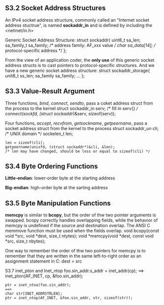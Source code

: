 S3.2 Socket Address Structures
------------------------------
An IPv4 socket address structure, commonly called an "Internet socket address stuctrue", is named **sockaddr_in** and is defined by including the <netinet/in.h>

Generic Socket Address Structure: 
    struct sockaddr{
        uint8_t     sa_len;
        sa_family_t sa_family; /* address family: AF_xxx value */
        char        sa_data[14]; /* protocol-specific address */
        };

From the view of an application coder, the **only use** of this generic socket address structs is to cast pointers to protocol-specific structures. And we have a new generic socket address structure:
    struct sockaddr_storage{
       unit8_t      ss_len;
       sa_family    sa_family;
       ...
       };

S3.3 Value-Result Argument
--------------------------
Three functions, *bind*, *connect*, *sendto*, pass a coket address struct from the process to the kernel
    struct sockaddr_in serv;
    /* fill in serv{} */
    connect(sockfd, (struct sockaddr*)&serv, sizeof(serv));

Four functions, *accept*, *recvfrom*, *getsockname*, *getpeername*, pass a socket address struct from the kernel to the process
    struct sockaddr_un cli; /* UNIX domain */
    sockelen_t len;
    
    len = sizeof(cli);
    getpeername(unixfd, (struct sockaddr*)&cli, &len);
    /* len may have changed, should be less or equal to sizeof(cli) */

S3.4 Byte Ordering Functions
---------------------------
**Little-endian**: lower-order byte at the starting address

**Big-endian**: high-order byte at the sarting address

S3.5 Byte Manipulation Functions
--------------------------------
**memcpy** is similar to **bcopy**, but the order of thw two pointer arguments is swapped. bcopy correctly handles overlapping fields, while the behavior of memcpy is undefined if the source and destination overlap. The ANSI C memmove function must be used when the fields overlap.
    void bcopy(const void *src, void *dest, size_t ntytes);
    void *memcpy(void *dest, const void *src, size_t nbytes);

One way to remember the order of thw two pointers for memcpy is to remember that they are written in the same left-to-right order as an assignment statement in C:
    dest = src

S3.7 inet_pton and Inet_ntop
    foo.sin_addr.s_addr = inet_addr(cp);
    ==>
    inet_pton(AF_INET, cp, &foo.sin_addr);

    ptr = inet_ntoa(foo.sin_addr);
    ==>
    char str[INET_ADDRSTRLEN];
    ptr = inet_ntop(AF_INET, &foo.sin_addr, str, sizeof(str));

